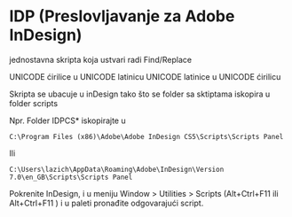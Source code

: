# IDP (Preslovljavanje za Adobe InDesign)

jednostavna skripta koja ustvari radi Find/Replace 

UNICODE ćirilice u UNICODE latinicu
UNICODE latinice u UNICODE ćirilicu

Skripta se ubacuje u inDesign tako što se folder sa sktiptama iskopira u folder scripts

Npr.
Folder IDPCS* iskopirajte u 

```C:\Program Files (x86)\Adobe\Adobe InDesign CS5\Scripts\Scripts Panel``` 

Ili

```C:\Users\lazich\AppData\Roaming\Adobe\InDesign\Version 7.0\en_GB\Scripts\Scripts Panel```

Pokrenite InDesign, i u meniju Window > Utilities > Scripts (Alt+Ctrl+F11 ili Alt+Ctrl+F11 ) i u paleti pronađite odgovarajući script.
